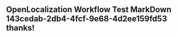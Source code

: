 <properties
ms.topic="hero-topic"
ms.test1="hero-topic"
ms.test2="test"/>

## OpenLocalization Workflow Test MarkDown 143cedab-2db4-4fcf-9e68-4d2ee159fd53 thanks!
